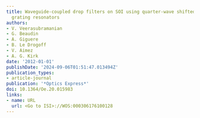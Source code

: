 ```yaml
---
title: Waveguide-coupled drop filters on SOI using quarter-wave shifted sidewalled
  grating resonators
authors:
- V. Veerasubramanian
- G. Beaudin
- A. Giguere
- B. Le Drogoff
- V. Aimez
- A. G. Kirk
date: '2012-01-01'
publishDate: '2024-09-06T01:51:47.013494Z'
publication_types:
- article-journal
publication: '*Optics Express*'
doi: 10.1364/Oe.20.015983
links:
- name: URL
  url: <Go to ISI>://WOS:000306176100128
---
```

